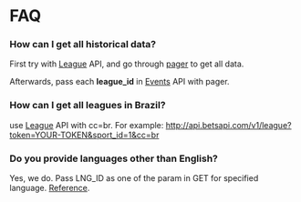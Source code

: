 # FAQ

### How can I get all historical data?

First try with [League](#league) API, and go through [pager](#pager) to get all data.

Afterwards, pass each **league_id** in [Events](#ended-events) API with pager.

### How can I get all leagues in Brazil?

use [League](#league) API with cc=br. For example: http://api.betsapi.com/v1/league?token=YOUR-TOKEN&sport_id=1&cc=br

### Do you provide languages other than English?

Yes, we do. Pass LNG_ID as one of the param in GET for specified language. [Reference](#languages).